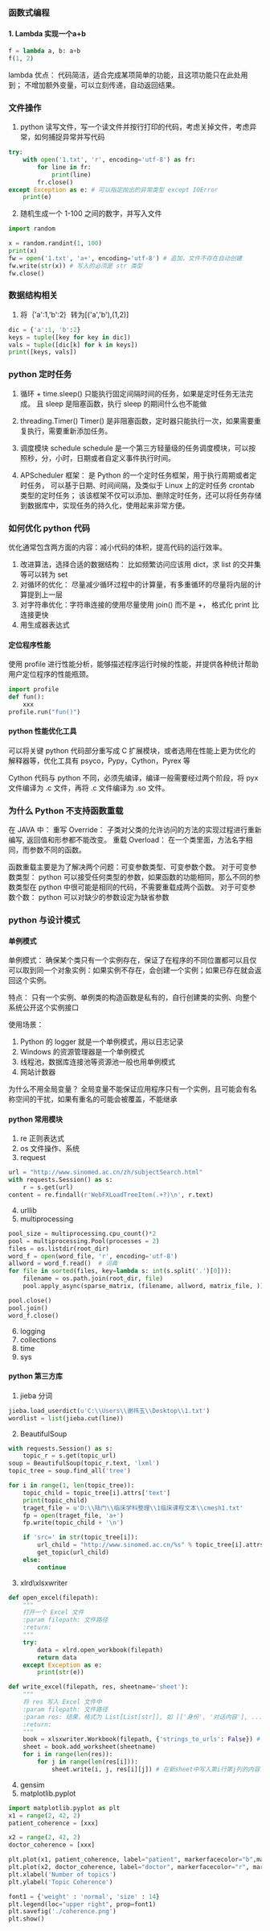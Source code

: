 ### 函数式编程
#### 1. Lambda 实现一个a+b
```python
f = lambda a, b: a+b
f(1, 2)
```
lambda 优点：
代码简洁，适合完成某项简单的功能，且这项功能只在此处用到； 
不增加额外变量，可以立刻传递，自动返回结果。

### 文件操作
1. python 读写文件，写一个读文件并按行打印的代码，考虑关掉文件，考虑异常，如何捕捉异常并写代码
```python
try:
    with open('1.txt', 'r', encoding='utf-8') as fr:
        for line in fr:
            print(line)
        fr.close()
except Exception as e: # 可以指定抛出的异常类型 except IOError
    print(e)
```

2. 随机生成一个 1-100 之间的数字，并写入文件 
```python
import random

x = random.randint(1, 100)
print(x)
fw = open('1.txt', 'a+', encoding='utf-8') # 追加，文件不存在自动创建
fw.write(str(x)) # 写入的必须是 str 类型
fw.close()
```

### 数据结构相关
1. 将｛'a':1,'b':2｝转为[('a','b'),(1,2)]
```python
dic = {'a':1, 'b':2}
keys = tuple([key for key in dic])
vals = tuple([dic[k] for k in keys])
print([keys, vals])
```

### python 定时任务
1. 循环 + time.sleep()
只能执行固定间隔时间的任务，如果是定时任务无法完成。 且 sleep 是阻塞函数，执行 sleep 的期间什么也不能做

2. threading.Timer()
Timer() 是非阻塞函数，定时器只能执行一次，如果需要重复执行，需要重新添加任务。

3. 调度模块 schedule
schedule 是一个第三方轻量级的任务调度模块，可以按照秒，分，小时，日期或者自定义事件执行时间。

4. APScheduler 框架：  是 Python 的一个定时任务框架，用于执行周期或者定时任务，
可以基于日期、时间间隔，及类似于 Linux 上的定时任务 crontab 类型的定时任务；
该该框架不仅可以添加、删除定时任务，还可以将任务存储到数据库中，实现任务的持久化，使用起来非常方便。

### 如何优化 python 代码
优化通常包含两方面的内容：减小代码的体积，提高代码的运行效率。
1. 改进算法，选择合适的数据结构： 比如频繁访问应该用 dict，求 list 的交并集等可以转为 set
2. 对循环的优化： 尽量减少循环过程中的计算量，有多重循环的尽量将内层的计算提到上一层
3. 对字符串优化：字符串连接的使用尽量使用 join() 而不是 +， 格式化 print 比连接更快
4. 用生成器表达式

#### 定位程序性能
使用 profile 进行性能分析，能够描述程序运行时候的性能，并提供各种统计帮助用户定位程序的性能瓶颈。
```python
import profile
def fun():
	xxx
profile.run("fun()")
```

#### python 性能优化工具
可以将关键 python 代码部分重写成 C 扩展模块，或者选用在性能上更为优化的解释器等，优化工具有 psyco，Pypy，Cython，Pyrex 等

Cython 代码与 python 不同，必须先编译，编译一般需要经过两个阶段，将 pyx 文件编译为 .c 文件，再将 .c 文件编译为 .so 文件。

### 为什么 Python 不支持函数重载
在 JAVA 中：
重写 Override： 子类对父类的允许访问的方法的实现过程进行重新编写, 返回值和形参都不能改变。
重载 Overload： 在一个类里面，方法名字相同，而参数不同的函数。

函数重载主要是为了解决两个问题：可变参数类型、可变参数个数。
对于可变参数类型： python 可以接受任何类型的参数，如果函数的功能相同，那么不同的参数类型在 python 中很可能是相同的代码，不需要重载成两个函数。
对于可变参数个数： python 可以对缺少的参数设定为缺省参数

### python 与设计模式
#### 单例模式
单例模式： 确保某个类只有一个实例存在，保证了在程序的不同位置都可以且仅可以取到同一个对象实例：如果实例不存在，会创建一个实例；如果已存在就会返回这个实例。

特点： 只有一个实例、单例类的构造函数是私有的，自行创建类的实例、向整个系统公开这个实例接口

使用场景：
1. Python 的 logger 就是一个单例模式，用以日志记录
2. Windows 的资源管理器是一个单例模式
3. 线程池，数据库连接池等资源池一般也用单例模式
4. 网站计数器

为什么不用全局变量？
全局变量不能保证应用程序只有一个实例，且可能会有名称空间的干扰，如果有重名的可能会被覆盖，不能继承

#### python 常用模块
1. re 正则表达式
2. os 文件操作、系统
3. request
```python
url = "http://www.sinomed.ac.cn/zh/subjectSearch.html"
with requests.Session() as s:
    r = s.get(url)
content = re.findall(r'WebFXLoadTreeItem(.+?)\n', r.text)
```
4. urllib
5. multiprocessing
```python
pool_size = multiprocessing.cpu_count()*2
pool = multiprocessing.Pool(processes = 2)
files = os.listdir(root_dir)
word_f = open(word_file, 'r', encoding='utf-8')
allword = word_f.read()  # 词典
for file in sorted(files, key=lambda s: int(s.split('.')[0])):
    filename = os.path.join(root_dir, file)
    pool.apply_async(sparse_matrix, (filename, allword, matrix_file, ))

pool.close()
pool.join()
word_f.close()
```
6. logging
7. collections 
8. time
9. sys


#### python 第三方库
1. jieba 分词
```python
jieba.load_userdict(u'C:\\Users\\谢祎玉\\Desktop\\1.txt')
wordlist = list(jieba.cut(line))
```
2. BeautifulSoup
```python
with requests.Session() as s:
    topic_r = s.get(topic_url)
soup = BeautifulSoup(topic_r.text, 'lxml')
topic_tree = soup.find_all('tree')

for i in range(1, len(topic_tree)):
    topic_child = topic_tree[i].attrs['text']
    print(topic_child)
    traget_file = u'D:\\陆门\\临床学科整理\\1临床课程文本\\cmesh1.txt'
    fp = open(traget_file, 'a+')
    fp.write(topic_child + '\n')

    if 'src=' in str(topic_tree[i]):
        url_child = "http://www.sinomed.ac.cn/%s" % topic_tree[i].attrs['src']
        get_topic(url_child)
    else:
        continue
```
3. xlrd\xlsxwriter
```python
def open_excel(filepath):
    """
    打开一个 Excel 文件
    :param filepath: 文件路径
    :return:
    """
    try:
        data = xlrd.open_workbook(filepath)
        return data
    except Exception as e:
        print(str(e))

def write_excel(filepath, res, sheetname='sheet'):
    """
    将 res 写入 Excel 文件中
    :param filepath: 文件路径
    :param res: 结果，格式为 List[List[str]], 如 [['身份', '对话内容'], ...]
    :return:
    """
    book = xlsxwriter.Workbook(filepath, {'strings_to_urls': False}) # 创建一个Excel
    sheet = book.add_worksheet(sheetname)
    for i in range(len(res)):
        for j in range(len(res[i])):
            sheet.write(i, j, res[i][j]) # 在新sheet中写入第i行第j列的内容
```
4. gensim
5. matplotlib.pyplot
```python
import matplotlib.pyplot as plt
x1 = range(2, 42, 2)
patient_coherence = [xxx]

x2 = range(2, 42, 2)
doctor_coherence = [xxx]

plt.plot(x1, patient_coherence, label="patient", markerfacecolor="b",marker="o")
plt.plot(x2, doctor_coherence, label="doctor", markerfacecolor="r", marker="^")
plt.xlabel('Number of topics')
plt.ylabel('Topic Coherence')

font1 = {'weight' : 'normal', 'size' : 14}
plt.legend(loc="upper right", prop=font1)
plt.savefig('./coherence.png')
plt.show()
```